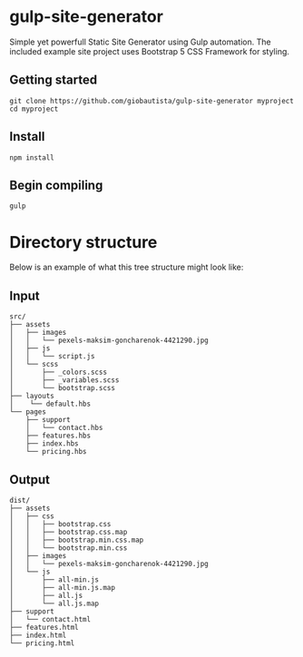 # gulp-site-generator
Simple yet powerfull Static Site Generator using Gulp automation. The included example site project uses Bootstrap 5 CSS Framework for styling.

## Getting started
```
git clone https://github.com/giobautista/gulp-site-generator myproject
cd myproject
```

## Install
```
npm install
```

## Begin compiling
```
gulp
```

# Directory structure
Below is an example of what this tree structure might look like:

## Input
```
src/
├── assets
│   ├── images
│   │   └── pexels-maksim-goncharenok-4421290.jpg
│   ├── js
│   │   └── script.js
│   └── scss
│       ├── _colors.scss
│       ├── _variables.scss
│       └── bootstrap.scss
├── layouts
│    └── default.hbs
└── pages
    ├── support
    │   └── contact.hbs
    ├── features.hbs
    ├── index.hbs
    └── pricing.hbs
```

## Output
```
dist/
├── assets
│   ├── css
│   │   ├── bootstrap.css
│   │   ├── bootstrap.css.map
│   │   ├── bootstrap.min.css.map
│   │   └── bootstrap.min.css
│   ├── images
│   │   └── pexels-maksim-goncharenok-4421290.jpg
│   └── js
│       ├── all-min.js
│       ├── all-min.js.map
│       ├── all.js
│       └── all.js.map
├── support
│   └── contact.html
├── features.html
├── index.html
└── pricing.html
```
